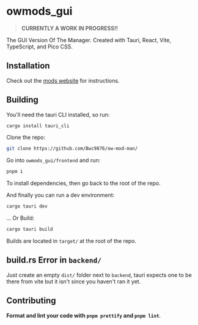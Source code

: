# owmods_gui

> **CURRENTLY A WORK IN PROGRESS!!**

The GUI Version Of The Manager. Created with Tauri, React, Vite, TypeScript, and Pico CSS.

## Installation

Check out the [mods website](https://outerwildsmods.com/mod-manager/) for instructions.

## Building

You'll need the tauri CLI installed, so run:

```sh
cargo install tauri_cli
```

Clone the repo:

```sh
git clone https://github.com/Bwc9876/ow-mod-man/
```

Go into `owmods_gui/frontend` and run:

```sh
pnpm i
```

To install dependencies, then go back to the root of the repo.

And finally you can run a dev environment:

```sh
cargo tauri dev
```

... Or Build:

```sh
cargo tauri build
````

Builds are located in `target/` at the root of the repo.

## build.rs Error in `backend/`

Just create an empty `dist/` folder next to `backend`, tauri expects one to be there from vite but it isn't since you haven't ran it yet.

## Contributing

**Format and lint your code with `pnpm prettify` and `pnpm lint`**.
